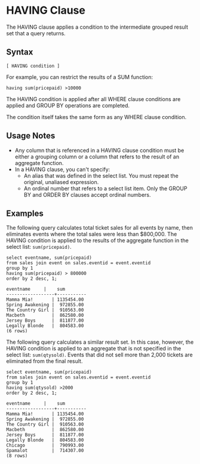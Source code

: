 # HAVING Clause<a name="r_HAVING_clause"></a>

The HAVING clause applies a condition to the intermediate grouped result set that a query returns\.

## Syntax<a name="r_HAVING_clause-synopsis"></a>

```
[ HAVING condition ]
```

For example, you can restrict the results of a SUM function:

```
having sum(pricepaid) >10000
```

The HAVING condition is applied after all WHERE clause conditions are applied and GROUP BY operations are completed\.

The condition itself takes the same form as any WHERE clause condition\.

## Usage Notes<a name="r_HAVING_clause_usage_notes"></a>
+ Any column that is referenced in a HAVING clause condition must be either a grouping column or a column that refers to the result of an aggregate function\.
+ In a HAVING clause, you can't specify:
  + An alias that was defined in the select list\. You must repeat the original, unaliased expression\.
  + An ordinal number that refers to a select list item\. Only the GROUP BY and ORDER BY clauses accept ordinal numbers\.

## Examples<a name="r_HAVING_clause-examples"></a>

The following query calculates total ticket sales for all events by name, then eliminates events where the total sales were less than $800,000\. The HAVING condition is applied to the results of the aggregate function in the select list: `sum(pricepaid)`\.

```
select eventname, sum(pricepaid)
from sales join event on sales.eventid = event.eventid
group by 1
having sum(pricepaid) > 800000
order by 2 desc, 1;

eventname     |    sum
------------------+-----------
Mamma Mia!       | 1135454.00
Spring Awakening |  972855.00
The Country Girl |  910563.00
Macbeth          |  862580.00
Jersey Boys      |  811877.00
Legally Blonde   |  804583.00
(6 rows)
```

The following query calculates a similar result set\. In this case, however, the HAVING condition is applied to an aggregate that is not specified in the select list: `sum(qtysold)`\. Events that did not sell more than 2,000 tickets are eliminated from the final result\.

```
select eventname, sum(pricepaid)
from sales join event on sales.eventid = event.eventid
group by 1
having sum(qtysold) >2000
order by 2 desc, 1;

eventname     |    sum
------------------+-----------
Mamma Mia!       | 1135454.00
Spring Awakening |  972855.00
The Country Girl |  910563.00
Macbeth          |  862580.00
Jersey Boys      |  811877.00
Legally Blonde   |  804583.00
Chicago          |  790993.00
Spamalot         |  714307.00
(8 rows)
```
